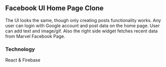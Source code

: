 ## Facebook UI Home Page Clone

The UI looks the same, though only creating posts functionality works.
Any user can login with Google account and post data on the home page.
User can add text and image/gif.
Also the right side widget fetches recent data from Marvel Facebook Page.

### Technology

React & Firebase
